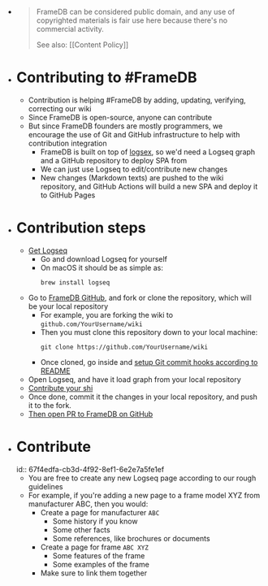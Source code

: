 - > FrameDB can be considered public domain, and any use of copyrighted materials is fair use here because there's no commercial activity.
  >
  >See also: [[Content Policy]]
- # Contributing to #FrameDB
	- Contribution is helping #FrameDB by adding, updating, verifying, correcting our wiki
	- Since FrameDB is open-source, anyone can contribute
	- But since FrameDB founders are mostly programmers, we encourage the use of Git and GitHub infrastructure to help with contribution integration
		- FrameDB is built on top of [logsex](https://github.com/soyart/logsex), so we'd need a Logseq graph and a GitHub repository to deploy SPA from
		- We can just use Logseq to edit/contribute new changes
		- New changes (Markdown texts) are pushed to the wiki repository, and GitHub Actions will build a new SPA and deploy it to GitHub Pages
- # Contribution steps
	- [Get Logseq](https://logseq.com)
		- Go and download Logseq for yourself
		- On macOS it should be as simple as:
		  ```shell
		  brew install logseq
		  ```
	- Go to [FrameDB GitHub](https://github.com/FrameDB/wiki), and fork or clone the repository, which will be your local repository
		- For example, you are forking the wiki to `github.com/YourUsername/wiki`
		- Then you must clone this repository down to your local machine:
		  ```shell
		  git clone https://github.com/YourUsername/wiki
		  ```
		- Once cloned, go inside and [setup Git commit hooks according to README](https://github.com/FrameDB/wiki/blob/master/README.md)
	- Open Logseq, and have it load graph from your local repository
	- [Contribute your shi](((67f4edfa-cb3d-4f92-8ef1-6e2e7a5fe1ef)))
	- Once done, commit it the changes in your local repository, and push it to the fork.
	- [Then open PR to FrameDB on GitHub](https://docs.github.com/en/pull-requests/collaborating-with-pull-requests/proposing-changes-to-your-work-with-pull-requests/creating-a-pull-request-from-a-fork)
- # Contribute
  id:: 67f4edfa-cb3d-4f92-8ef1-6e2e7a5fe1ef
	- You are free to create any new Logseq page according to our rough guidelines
	- For example, if you're adding a new page to a frame model XYZ from manufacturer ABC, then you would:
		- Create a page for manufacturer `ABC`
			- Some history if you know
			- Some other facts
			- Some references, like brochures or documents
		- Create a page for frame `ABC XYZ`
			- Some features of the frame
			- Some examples of the frame
		- Make sure to link them together